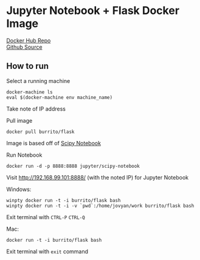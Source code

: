 Jupyter Notebook + Flask Docker Image
=====

[Docker Hub Repo](https://hub.docker.com/r/burrito/notebook/)  
[Github Source](https://github.com/ajay-d/docker-notebook)

How to run
-----
Select a running machine
```
docker-machine ls
eval $(docker-machine env machine_name)
```
Take note of IP address

Pull image
```
docker pull burrito/flask
```
Image is based off of [Scipy Notebook](https://github.com/jupyter/docker-stacks/tree/master/scipy-notebook)

Run Notebook
```
docker run -d -p 8888:8888 jupyter/scipy-notebook
```
Visit <http://192.168.99.101:8888/> (with the noted IP) for Jupyter Notebook

Windows:
```
winpty docker run -t -i burrito/flask bash
winpty docker run -t -i -v `pwd`:/home/jovyan/work burrito/flask bash
```
Exit terminal with `CTRL-P` `CTRL-Q` 

Mac:
```
docker run -t -i burrito/flask bash
```
Exit terminal with `exit` command